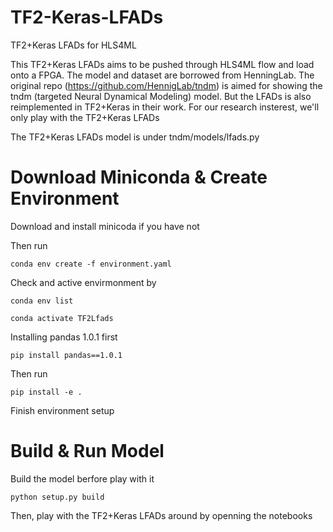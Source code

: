 # TF2-Keras-LFADs
TF2+Keras LFADs for HLS4ML

This TF2+Keras LFADs aims to be pushed through HLS4ML flow and load onto a FPGA. The model and dataset are borrowed from HenningLab. The original repo (https://github.com/HennigLab/tndm) is aimed for showing the tndm (targeted Neural Dynamical Modeling) model. But the LFADs is also reimplemented in TF2+Keras in their work. For our research insterest, we'll only play with the TF2+Keras LFADs 

The TF2+Keras LFADs model is under tndm/models/lfads.py

# Download Miniconda & Create Environment 
Download and install minicoda if you have not

Then run

`conda env create -f environment.yaml`

Check and active envirmonment by

`conda env list`

`conda activate TF2Lfads`

Installing pandas 1.0.1 first

`pip install pandas==1.0.1`

Then run

`pip install -e .`

Finish environment setup

# Build & Run Model
Build the model berfore play with it

`python setup.py build`

Then, play with the TF2+Keras LFADs around by openning the notebooks

